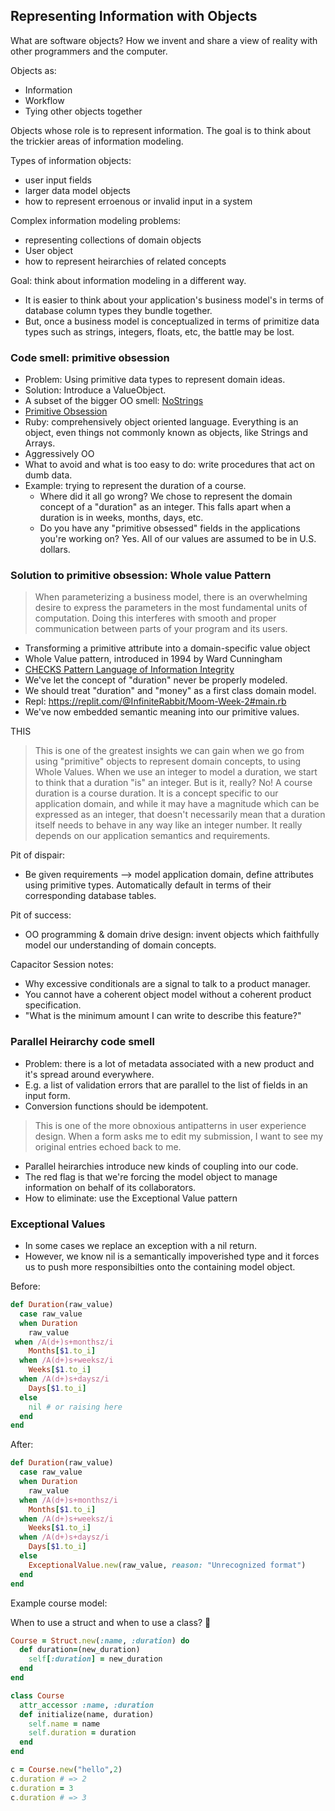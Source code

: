 ## Representing Information with Objects

What are software objects? How we invent and share a view of reality with other programmers and the computer.

Objects as:

- Information
- Workflow
- Tying other objects together

Objects whose role is to represent information. The goal is to think about the trickier areas of information modeling.

Types of information objects:

- user input fields
- larger data model objects
- how to represent erroenous or invalid input in a system

Complex information modeling problems:

- representing collections of domain objects
- User object
- how to represent heirarchies of related concepts

Goal: think about information modeling in a different way.

- It is easier to think about your application's business model's in terms of database column types they bundle together.
- But, once a business model is conceptualized in terms of primitize data types such as strings, integers, floats, etc, the battle may be lost.

### Code smell: primitive obsession

- Problem: Using primitive data types to represent domain ideas.
- Solution: Introduce a ValueObject.
- A subset of the bigger OO smell: [NoStrings](http://wiki.c2.com/?NoStrings)
- [Primitive Obsession](http://wiki.c2.com/?PrimitiveObsession)
- Ruby: comprehensively object oriented language. Everything is an object, even things not commonly known as objects, like Strings and Arrays.
- Aggressively OO
- What to avoid and what is too easy to do: write procedures that act on dumb data.
- Example: trying to represent the duration of a course.
  - Where did it all go wrong? We chose to represent the domain concept of a "duration" as an integer. This falls apart when a duration is in weeks, months, days, etc.
  - Do you have any "primitive obsessed" fields in the applications you're working on? Yes. All of our values are assumed to be in U.S. dollars.

### Solution to primitive obsession: Whole value Pattern

> When parameterizing a business model, there is an overwhelming desire to express the parameters in the most fundamental units of computation.
> Doing this interferes with smooth and proper communication between parts of your program and its users.

- Transforming a primitive attribute into a domain-specific value object
- Whole Value pattern, introduced in 1994 by Ward Cunningham
- [CHECKS Pattern Language of Information Integrity](http://c2.com/ppr/checks.html)
- We've let the concept of "duration" never be properly modeled.
- We should treat "duration" and "money" as a first class domain model.
- Repl: https://replit.com/@InfiniteRabbit/Moom-Week-2#main.rb
- We've now embedded semantic meaning into our primitive values.

THIS

> This is one of the greatest insights we can gain when we go from using "primitive" objects to represent domain concepts, to using Whole Values. When we use an integer to model a duration, we start to think that a duration "is" an integer. But is it, really? No! A course duration is a course duration. It is a concept specific to our application domain, and while it may have a magnitude which can be expressed as an integer, that doesn't necessarily mean that a duration itself needs to behave in any way like an integer number. It really depends on our application semantics and requirements.


Pit of dispair:

- Be given requirements --> model application domain, define attributes using primitive types. Automatically default in terms of their corresponding database tables.

Pit of success:

- OO programming & domain drive design: invent objects which faithfully model our understanding of domain concepts.

Capacitor Session notes:

- Why excessive conditionals are a signal to talk to a product manager.
- You cannot have a coherent object model without a coherent product specification.
- "What is the minimum amount I can write to describe this feature?"

### Parallel Heirarchy code smell

- Problem: there is a lot of metadata associated with a new product and it's spread around everywhere.
- E.g. a list of validation errors that are parallel to the list of fields in an input form.
- Conversion functions should be idempotent.

> This is one of the more obnoxious antipatterns in user experience design. When a form asks me to edit my submission, I want to see my original entries echoed back to me.

- Parallel heirarchies introduce new kinds of coupling into our code.
- The red flag is that we're forcing the model object to manage information on behalf of its collaborators.
- How to eliminate: use the Exceptional Value pattern

### Exceptional Values

- In some cases we replace an exception with a nil return.
- However, we know nil is a semantically impoverished type and it forces us to push more responsibilties onto the containing model object.

Before:

```ruby
def Duration(raw_value)
  case raw_value
  when Duration
    raw_value
 when /A(d+)s+monthsz/i
    Months[$1.to_i]
  when /A(d+)s+weeksz/i
    Weeks[$1.to_i]
  when /A(d+)s+daysz/i
    Days[$1.to_i]
  else
    nil # or raising here
  end
end
```

After:

```ruby
def Duration(raw_value)
  case raw_value
  when Duration
    raw_value
  when /A(d+)s+monthsz/i
    Months[$1.to_i]
  when /A(d+)s+weeksz/i
    Weeks[$1.to_i]
  when /A(d+)s+daysz/i
    Days[$1.to_i]
  else
    ExceptionalValue.new(raw_value, reason: "Unrecognized format")
  end
end
```

Example course model:

When to use a struct and when to use a class? 🤔

```ruby
Course = Struct.new(:name, :duration) do
  def duration=(new_duration)
    self[:duration] = new_duration
  end
end

class Course
  attr_accessor :name, :duration
  def initialize(name, duration)
    self.name = name
    self.duration = duration
  end
end

c = Course.new("hello",2)
c.duration # => 2
c.duration = 3
c.duration # => 3
```

